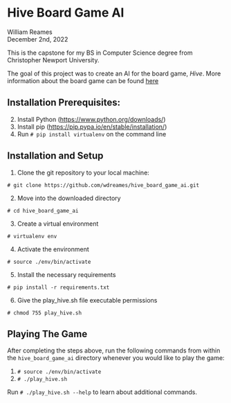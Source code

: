# Hive Board Game AI

William Reames\
December 2nd, 2022

This is the capstone for my BS in Computer Science degree from Christopher Newport University.

The goal of this project was to create an AI for the board game, *Hive*. More information about the board game can be found [here](https://boardgamegeek.com/boardgame/2655/hive)

## Installation Prerequisites:
2. Install Python (https://www.python.org/downloads/)
3. Install pip (https://pip.pypa.io/en/stable/installation/)
4. Run `# pip install virtualenv` on the command line

## Installation and Setup
1. Clone the git repository to your local machine:

`# git clone https://github.com/wdreames/hive_board_game_ai.git`

2. Move into the downloaded directory

`# cd hive_board_game_ai`

3. Create a virtual environment

`# virtualenv env`

4. Activate the environment

`# source ./env/bin/activate`

5. Install the necessary requirements

`# pip install -r requirements.txt`

6. Give the play_hive.sh file executable permissions

`# chmod 755 play_hive.sh`

## Playing The Game

After completing the steps above, run the following commands from within the `hive_board_game_ai` directory whenever you would like to play the game:

1. `# source ./env/bin/activate`
2. `# ./play_hive.sh`

Run `# ./play_hive.sh --help` to learn about additional commands.
